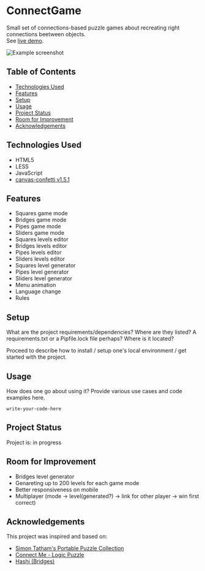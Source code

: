 # ConnectGame
Small set of connections-based puzzle games about recreating right connections beetween objects.<br>
See [live demo](https://pas-artur.000webhostapp.com/ConnectGame/index.html).

![Example screenshot](screenshot.png)

## Table of Contents
* [Technologies Used](#technologies-used)
* [Features](#features)
* [Setup](#setup)
* [Usage](#usage)
* [Project Status](#project-status)
* [Room for Improvement](#room-for-improvement)
* [Acknowledgements](#acknowledgements)


## Technologies Used
- HTML5
- LESS
- JavaScript
- [canvas-confetti v1.5.1](https://www.npmjs.com/package/canvas-confetti)


## Features
- Squares game mode
- Bridges game mode
- Pipes game mode
- Sliders game mode
- Squares levels editor
- Bridges levels editor
- Pipes levels editor
- Sliders levels editor
- Squares level generator
- Pipes level generator
- Sliders level generator
- Menu animation
- Language change
- Rules


## Setup
What are the project requirements/dependencies? Where are they listed? A requirements.txt or a Pipfile.lock file perhaps? Where is it located?

Proceed to describe how to install / setup one's local environment / get started with the project.


## Usage
How does one go about using it?
Provide various use cases and code examples here.

`write-your-code-here`


## Project Status
Project is: in progress


## Room for Improvement
- Bridges level generator
- Genareting up to 200 levels for each game mode
- Better responsiveness on mobile
- Multiplayer (mode -> level(generated?) -> link for other player -> win first correct)


## Acknowledgements
This project was inspired and based on: 
- [Simon Tatham's Portable Puzzle Collection](https://www.chiark.greenend.org.uk/~sgtatham/puzzles/)
- [Connect Me - Logic Puzzle](https://play.google.com/store/apps/details?id=net.bohush.connect.me.logic.puzzle&hl=en&gl=US)
- [Hashi (Bridges)](https://play.google.com/store/apps/details?id=ch.aorlinn.bridges&hl=en&gl=US)
